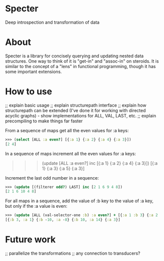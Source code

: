 # Specter
Deep introspection and transformation of data

# About

Specter is a library for concisely querying and updating nested data structures. One way to think of it is "get-in" and "assoc-in" on steroids. It is similar to the concept of a "lens" in functional programming, though it has some important extensions. 

# How to use

;; explain basic usage
;; explain structurepath interface
;; explain how structurepath can be extended (I've done it for working with directed acyclic graphs)
	- show implementations for ALL, VAL, LAST, etc.
;; explain precompiling to make things far faster

From a sequence of maps get all the even values for :a keys:
```clojure
>>> (select [ALL :a even?] [{:a 1} {:a 2} {:a 4} {:a 3}])
[2 4]
```

In a sequence of maps increment all the even values for :a keys:
>>> (update [ALL :a even?] inc [{:a 1} {:a 2} {:a 4} {:a 3}])
[{:a 1} {:a 3} {:a 5} {:a 3}]


Increment the last odd number in a sequence:
```clojure
>>> (update [(filterer odd?) LAST] inc [2 1 6 9 4 8])
[2 1 6 10 4 8]
```

For all maps in a sequence, add the value of :b key to the value of :a key, but only if the :a value is even:
```clojure
>>> (update [ALL (val-selector-one :b) :a even?] + [{:a 1 :b 3} {:a 2 :b -10} {:a 4 :b 10} {:a 3}])
[{:b 3, :a 1} {:b -10, :a -8} {:b 10, :a 14} {:a 3}]
```

# Future work
;; parallelize the transformations
;; any connection to transducers?

